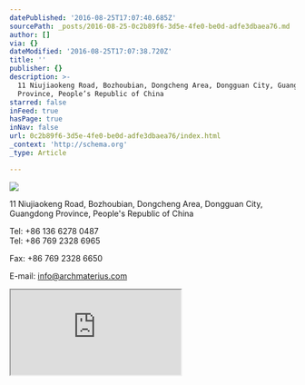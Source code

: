 ```yaml
---
datePublished: '2016-08-25T17:07:40.685Z'
sourcePath: _posts/2016-08-25-0c2b89f6-3d5e-4fe0-be0d-adfe3dbaea76.md
author: []
via: {}
dateModified: '2016-08-25T17:07:38.720Z'
title: ''
publisher: {}
description: >-
  11 Niujiaokeng Road, Bozhoubian, Dongcheng Area, Dongguan City, Guangdong
  Province, People’s Republic of China
starred: false
inFeed: true
hasPage: true
inNav: false
url: 0c2b89f6-3d5e-4fe0-be0d-adfe3dbaea76/index.html
_context: 'http://schema.org'
_type: Article

---
```

![](https://the-grid-user-content.s3-us-west-2.amazonaws.com/a3d92d1b-8f4d-4605-9482-9fd8dfbef4f2.jpg)

11 Niujiaokeng Road, Bozhoubian, Dongcheng Area, Dongguan City, Guangdong Province, People's Republic of China

Tel: +86 136 6278 0487   
Tel: +86 769 2328 6965

Fax: +86 769 2328 6650

E-mail: info@archmaterius.com

<iframe src="https://the-grid.github.io/ed-location/?latitude=23.0475&amp;longitude=113.7493&amp;zoom=10&amp;address=Dongguan%2C%20Guangdong%2C%20China" style=""></iframe>